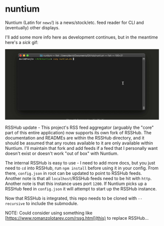 # nuntium
Nuntium (Latin for `news`!) is a news/stock/etc. feed reader for CLI and (eventually) other displays.

I'll add some more info here as development continues, but in the meantime here's a *sick* gif:

![Demo of Nuntium](./demos/demo.gif)

RSSHub update - This project's RSS feed aggregator (arguably the "core" part of this entire application) now supports its own fork of RSSHub. The documentation and READMEs are within the RSSHub directory, and it should be assumed that any routes available to it are only available within Nuntium. I'll maintain that fork and add feeds if a feed that I personally want doesn't exist or doesn't work "out of box" with Nuntium.

The internal RSSHub is easy to use - I need to add more docs, but you just need to `cd` into RSSHub, run `npm install` before using it in your config. From there, `config.json` in root can be updated to point to RSSHub feeds. Another note is  that all `localhost`/RSSHub feeds need to be hit with `http`. Another note is that this instance uses port `1200`. If Nuntium picks up a RSSHub feed in `config.json` it will attempt to start up the RSSHub instance.

Now that RSSHub is integrated, this repo needs to be cloned with `--recursive` to include the submodule.

NOTE: Could consider using something like [https://www.romanzolotarev.com/rssg.html](this) to replace RSSHub...
